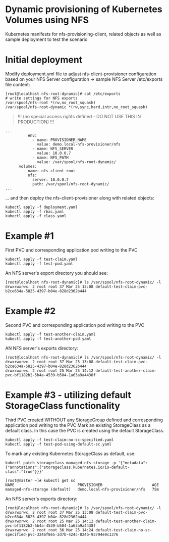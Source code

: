 # Dynamic provisioning of Kubernetes Volumes using NFS
Kubernetes manifests for nfs-provisioning-client, related objects as well as sample deployment to test the scenario

# Initial deployment

Modify deployment.yml file to adjust nfs-client-provisioner configuration based on your NFS Server configuration -> 
sample NFS Server /etc/exports file content:
```
[root@localhost nfs-root-dynamic]# cat /etc/exports
# write settings for NFS exports
/var/spool/nfs-root *(rw,no_root_squash)
/var/spool/nfs-root-dynamic *(rw,sync,hard,intr,no_root_squash)
```
> !!! (no special access rights defined - DO NOT USE THIS IN PRODUCTION) !!!

```
...
          env:
            - name: PROVISIONER_NAME
              value: demo.local-nfs-provisioner/nfs
            - name: NFS_SERVER
              value: 10.0.0.7
            - name: NFS_PATH
              value: /var/spool/nfs-root-dynamic/
      volumes:
        - name: nfs-client-root
          nfs:
            server: 10.0.0.7
            path: /var/spool/nfs-root-dynamic/
...
```

... and then deploy the nfs-client-provisioner along with related objects: 

```
kubectl apply -f deployment.yaml
kubectl apply -f rbac.yaml
kubectl apply -f class.yaml
```
# Example #1

First PVC and corresponding application pod writing to the PVC
```
kubectl apply -f test-claim.yaml
kubectl apply -f test-pod.yaml
```
An NFS server's export directory you should see:
```
[root@localhost nfs-root-dynamic]# ls /var/spool/nfs-root-dynamic/ -l
drwxrwxrwx. 2 root root 37 Mar 25 13:08 default-test-claim-pvc-b2ce634a-5825-4397-b04e-828d2362b444
```
# Example #2

Second PVC and corresponding application pod writing to the PVC
```
kubectl apply -f test-another-claim.yaml
kubectl apply -f test-another-pod.yaml
```
AN NFS server's exports directory:
```
[root@localhost nfs-root-dynamic]# ls /var/spool/nfs-root-dynamic/ -l
drwxrwxrwx. 2 root root 37 Mar 25 13:08 default-test-claim-pvc-b2ce634a-5825-4397-b04e-828d2362b444
drwxrwxrwx. 2 root root 25 Mar 25 14:12 default-test-another-claim-pvc-bf1182b2-5b4a-4539-b504-1a63a9a4438f
```

# Example #3 - utilizing default StorageClass functionality 

Third PVC created WITHOUT any StorageGroup defined and corresponding application pod writing to the PVC
Mark an existing StorageClass as a default class. In this case the PVC is created using the default StorageClass.
```
kubectl apply -f test-claim-no-sc-specified.yaml
kubectl apply -f test-pod-using-default-sc.yaml
```
To mark any existing Kubernetes StorageClass as default, use:
```
kubectl patch storageclass managed-nfs-storage -p '{"metadata": {"annotations":{"storageclass.kubernetes.io/is-default-class":"true"}}}'

[root@master ~]# kubectl get sc
NAME                            PROVISIONER                      AGE
managed-nfs-storage (default)   demo.local-nfs-provisioner/nfs   75m
```
An NFS server's exports directory:
```
[root@localhost nfs-root-dynamic]# ls /var/spool/nfs-root-dynamic/ -l
drwxrwxrwx. 2 root root 37 Mar 25 13:08 default-test-claim-pvc-b2ce634a-5825-4397-b04e-828d2362b444
drwxrwxrwx. 2 root root 25 Mar 25 14:12 default-test-another-claim-pvc-bf1182b2-5b4a-4539-b504-1a63a9a4438f
drwxrwxrwx. 2 root root 36 Mar 25 14:24 default-test-claim-no-sc-specified-pvc-3246f8e5-2d7b-424c-824b-93794e9c1376
```







